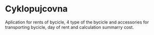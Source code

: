 # Cyklopujcovna

Aplication for rents of bycicle, 4 type of the bycicle and accessories for transporting bycicle, day of rent and calculation summarry cost.
